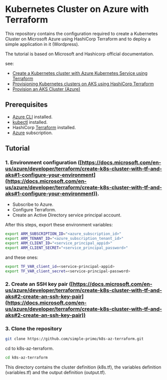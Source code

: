 # Kubernetes Cluster on Azure with Terraform

This repository contains the configuration required to create a Kubernetes Cluster on Microsoft Azure using HashiCorp Terraform and to deploy a simple application in it (Wordpress).

The tutorial is based on Microsoft and Hashicorp official documentation.

see:

* [Create a Kubernetes cluster with Azure Kubernetes Service using Terraform](https://docs.microsoft.com/en-us/azure/developer/terraform/create-k8s-cluster-with-tf-and-aks)
* [Provisioning Kubernetes clusters on AKS using HashiCorp Terraform](https://azure.microsoft.com/pt-br/resources/videos/azure-friday-provisioning-kubernetes-clusters-on-aks-using-hashicorp-terraform/)
* [Provision an AKS Cluster (Azure)](https://learn.hashicorp.com/tutorials/terraform/aks)

## Prerequisites

* [Azure CLI](https://docs.microsoft.com/en-us/cli/azure/install-azure-cli?view=azure-cli-latest) installed.
* [kubectl](https://kubernetes.io/docs/tasks/tools/install-kubectl/) installed.
* HashiCorp [Terraform](https://terraform.io/downloads.html) installed.
* [Azure](https://azure.microsoft.com/) subscription.


## Tutorial

### 1. Environment configuration ([https://docs.microsoft.com/en-us/azure/developer/terraform/create-k8s-cluster-with-tf-and-aks#1-configure-your-environment](https://docs.microsoft.com/en-us/azure/developer/terraform/create-k8s-cluster-with-tf-and-aks#1-configure-your-environment)).

* Subscribe to Azure.
* Configure Terraform. 
* Create an Active Directory service principal account. 

After this steps, export these environment variables:

```bash
export ARM_SUBSCRIPTION_ID="<azure_subscription_id>"
export ARM_TENANT_ID="<azure_subscription_tenant_id>"
export ARM_CLIENT_ID="<service_principal_appid>"
export ARM_CLIENT_SECRET="<service_principal_password>"
```

and these ones:

```bash
export TF_VAR_client_id=<service-principal-appid>
export TF_VAR_client_secret=<service-principal-password>
```


### 2. Create an SSH key pair ([https://docs.microsoft.com/en-us/azure/developer/terraform/create-k8s-cluster-with-tf-and-aks#2-create-an-ssh-key-pair](https://docs.microsoft.com/en-us/azure/developer/terraform/create-k8s-cluster-with-tf-and-aks#2-create-an-ssh-key-pair))

### 3. Clone the repository

```bash
git clone https://github.com/simple-primo/k8s-az-terraform.git
```

cd to k8s-az-terraform. 

```bash
cd k8s-az-terraform
```
This directory contains the cluster definition (k8s.tf), the variables definition (variables.tf) and the output definition (output.tf).





